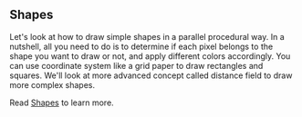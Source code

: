 ## Shapes

Let's look at how to draw simple shapes in a parallel procedural way. In a nutshell, all you need to do is to determine if each pixel belongs to the shape you want to draw or not, and apply different colors accordingly. You can use coordinate system like a grid paper to draw rectangles and squares. We'll look at more advanced concept called distance field to draw more complex shapes.

Read [Shapes](/07/) to learn more.
